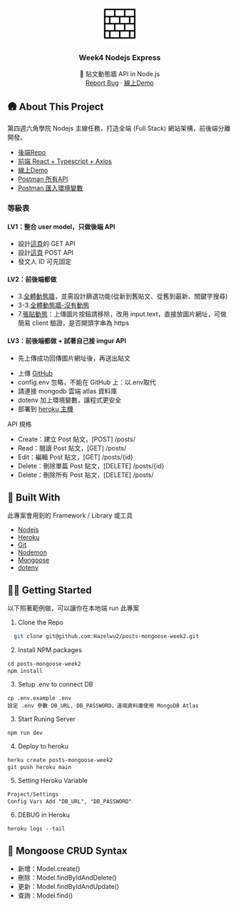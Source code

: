 
<div align="center">
  <a href="https://github.com/Hazelwu2/week4-nodejs.git">
    <img src="./logo.png" alt="Logo" width="80" height="80">
  </a>

  <h3 align="center">Week4 Nodejs Express</h3>

  <p align="center">
    🌱 貼文動態牆 API in Node.js
    <br />
    <a href="https://github.com/Hazelwu2/week4-nodejs/issues">Report Bug</a>
    ·
    <a href="https://week4-nodejs-frontend.vercel.app/">線上Demo</a>
  </p>
</div>

## 🛖 About This Project
第四週六角學院 Nodejs 主線任務，打造全端 (Full Stack) 網站架構，前後端分離開發。
- [後端Repo](https://github.com/Hazelwu2/week4-nodejs.git)
- [前端 React + Typescript + Axios](https://github.com/Hazelwu2/week4-nodejs-frontend.git)
- [線上Demo](https://week4-nodejs-frontend.vercel.app/)
- [Postman 所有API](https://github.com/Hazelwu2/week4-nodejs-backend/blob/main/wee4-all-api.json)
- [Postman 匯入環境變數](https://github.com/Hazelwu2/week4-nodejs-backend/blob/main/Heroku-week4.postman_environment.json)

### 等級表
#### LV1：整合 user model，只做後端 API
  - 設計[這頁](https://xd.adobe.com/view/c0763dbe-fc15-42e8-be0b-8956ed03e675-9525/screen/5b6bb2a0-f0f3-4b39-841f-8cf3a0ed9707)的 GET API
  - 設計[這頁](https://xd.adobe.com/view/c0763dbe-fc15-42e8-be0b-8956ed03e675-9525/screen/dfc7891e-63fd-4141-989a-8776ee7ea9f0) POST API
  - 發文人 ID 可先固定

#### LV2：前後端都做
  - 3.[全體動態牆](https://xd.adobe.com/view/c0763dbe-fc15-42e8-be0b-8956ed03e675-9525/screen/5b6bb2a0-f0f3-4b39-841f-8cf3a0ed9707)，並需設計篩選功能(從新到舊貼文、從舊到最新、關鍵字搜尋)
  - 3-3.[全體動態牆-沒有動態](https://xd.adobe.com/view/c0763dbe-fc15-42e8-be0b-8956ed03e675-9525/screen/fb06b070-009d-4ccf-9d60-248b9f51dcd4)
  - 7.[張貼動態](https://xd.adobe.com/view/c0763dbe-fc15-42e8-be0b-8956ed03e675-9525/screen/dfc7891e-63fd-4141-989a-8776ee7ea9f0)：上傳圖片按鈕請移除，改用 input.text，直接放圖片網址，可做簡易 client 驗證，是否開頭字串為 https

#### LV3：前後端都做 + 試著自己接 imgur API
  - 先上傳成功回傳圖片網址後，再送出貼文


* 上傳 [GitHub](https://github.com/Hazelwu2/week4-nodejs.git)
* config.env 忽略，不能在 GitHub 上：以.env取代
* 請連接 mongodb 雲端 atlas 資料庫
* dotenv 加上環境變數，讓程式更安全
* 部署到 [heroku 主機](https://week4-nodejs.herokuapp.com/)

API 規格

* Create：建立 Post 貼文，[POST] /posts/
* Read：閱讀 Post 貼文，[GET] /posts/
* Edit：編輯 Post 貼文，[GET] /posts/{id}
* Delete：刪除單篇 Post 貼文，[DELETE] /posts/{id}
* Delete：刪除所有 Post 貼文，[DELETE] /posts/


## 🔨 Built With
此專案會用到的 Framework / Library 或工具

* [Nodejs](https://github.com/nodejs)
* [Heroku](https://www.heroku.com/)
* [Git](https://git-scm.com/)
* [Nodemon](https://www.npmjs.com/package/nodemon)
* [Mongoose](https://mongoosejs.com/)
* [dotenv](https://www.npmjs.com/package/dotenv)

## 👨‍💻 Getting Started
以下照著範例做，可以讓你在本地端 run 此專案

1. Clone the Repo
  ```sh
    git clone git@github.com:Hazelwu2/posts-mongoose-week2.git
  ```
2. Install NPM packages
  ```
  cd posts-mongoose-week2
  npm install
  ```
3. Setup .env to connect DB
  ```
  cp .env.example .env
  設定 .env 參數 DB_URL, DB_PASSWORD，遠端資料庫使用 MongoDB Atlas
  ```

3. Start Runing Server
  ```
  npm run dev
  ```
4. Deploy to heroku
  ```
  herku create posts-mongoose-week2
  git push heroku main
  ```
5. Setting Heroku Variable
  ```
  Project/Settings
  Config Vars Add "DB_URL", "DB_PASSWORD"
  ```
6. DEBUG in Heroku
  ```
  heroku logs --tail
  ```


## 📕 Mongoose CRUD Syntax
- 新增：Model.create()
- 刪除：Model.findByIdAndDelete()
- 更新：Model.findByIdAndUpdate()
- 查詢：Model.find()
